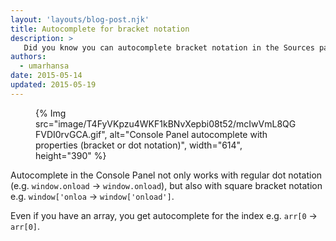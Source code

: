 ```yaml
---
layout: 'layouts/blog-post.njk'
title: Autocomplete for bracket notation
description: >
   Did you know you can autocomplete bracket notation in the Sources panel?
authors:
  - umarhansa
date: 2015-05-14
updated: 2015-05-19 
---
```


<figure>
{% Img src="image/T4FyVKpzu4WKF1kBNvXepbi08t52/mcIwVmL8QGFVDI0rvGCA.gif", alt="Console Panel autocomplete with properties (bracket or dot notation)", width="614", height="390" %}
</figure>

Autocomplete in the Console Panel not only works with regular dot notation (e.g. `window.onload` → `window.onload`), but also with square bracket notation e.g. `window['onloa` → `window['onload']`.

Even if you have an array, you get autocomplete for the index e.g. `arr[0` → `arr[0]`.



